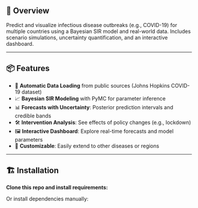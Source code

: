 

## 🚀 Overview

Predict and visualize infectious disease outbreaks (e.g., COVID-19) for multiple countries using a Bayesian SIR model and real-world data. Includes scenario simulations, uncertainty quantification, and an interactive dashboard.

---

## 📦 Features

- 🔄 **Automatic Data Loading** from public sources (Johns Hopkins COVID-19 dataset)
- 📈 **Bayesian SIR Modeling** with PyMC for parameter inference
- 📊 **Forecasts with Uncertainty**: Posterior prediction intervals and credible bands
- 🛠️ **Intervention Analysis**: See effects of policy changes (e.g., lockdown)
- 🖼️ **Interactive Dashboard**: Explore real-time forecasts and model parameters
- 📨 **Customizable**: Easily extend to other diseases or regions

---

## 🏗️ Installation

**Clone this repo and install requirements:**

Or install dependencies manually:


